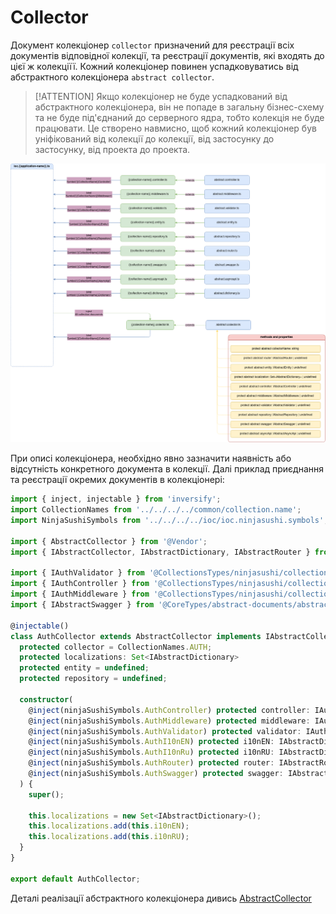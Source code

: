 # Collector 

Документ колекціонер `collector` призначений для реєстрації всіх документів відповідної колекції, та реєстрації документів, які входять до цієї ж колекціїї. Кожний колекціонер повинен успадковуватись від абстрактного колекціонера `abstract collector`.

>[!ATTENTION]
> Якщо колекціонер не буде успадкований від абстрактного колекціонера, він не попаде в загальну бізнес-схему та не буде під'єднаний до серверного ядра, тобто колекція не буде працювати. Це створено навмисно, щоб кожний колекціонер був уніфікований від колекції до колекції, від застосунку до застосунку, від проекта до проекта.

![AbstractCollector](./documents-png/collector.png)


При описі колекціонера, необхідно явно зазначити наявність або відсутність конкретного документа в колекції. Далі приклад приєднання та реєстрації окремих документів в колекціонері:

```typescript
import { inject, injectable } from 'inversify';
import CollectionNames from '../../../../common/collection.name';
import NinjaSushiSymbols from '../../../../ioc/ioc.ninjasushi.symbols';

import { AbstractCollector } from '@Vendor';
import { IAbstractCollector, IAbstractDictionary, IAbstractRouter } from '@VendorTypes';

import { IAuthValidator } from '@CollectionsTypes/ninjasushi/collections/auth/auth.validator';
import { IAuthController } from '@CollectionsTypes/ninjasushi/collections/auth/auth.controller';
import { IAuthMiddleware } from '@CollectionsTypes/ninjasushi/collections/auth/auth,middleware';
import { IAbstractSwagger } from '@CoreTypes/abstract-documents/abstracts.swagger';

@injectable()
class AuthCollector extends AbstractCollector implements IAbstractCollector {
  protected collector = CollectionNames.AUTH;
  protected localizations: Set<IAbstractDictionary>
  protected entity = undefined;
  protected repository = undefined;

  constructor(
    @inject(ninjaSushiSymbols.AuthController) protected controller: IAuthController,
    @inject(ninjaSushiSymbols.AuthMiddleware) protected middleware: IAuthMiddleware,
    @inject(ninjaSushiSymbols.AuthValidator) protected validator: IAuthValidator,
    @inject(ninjaSushiSymbols.AuthI10nEN) protected i10nEN: IAbstractDictionary,
    @inject(ninjaSushiSymbols.AuthI10nRu) protected i10nRU: IAbstractDictionary,
    @inject(ninjaSushiSymbols.AuthRouter) protected router: IAbstractRouter,
    @inject(ninjaSushiSymbols.AuthSwagger) protected swagger: IAbstractSwagger
  ) {
    super();

    this.localizations = new Set<IAbstractDictionary>();
    this.localizations.add(this.i10nEN);
    this.localizations.add(this.i10nRU);
  }
}

export default AuthCollector;
```

Деталі реалізації абстрактного колекціонера дивись [AbstractCollector](../server-platform/abstract-documents.md#collector)

